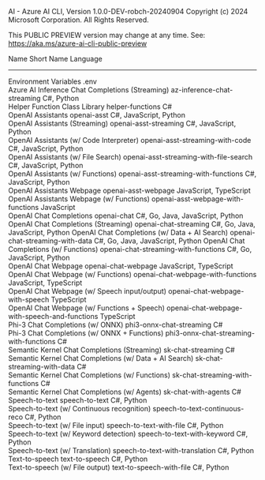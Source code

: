 AI - Azure AI CLI, Version 1.0.0-DEV-robch-20240904
Copyright (c) 2024 Microsoft Corporation. All Rights Reserved.

This PUBLIC PREVIEW version may change at any time.
See: https://aka.ms/azure-ai-cli-public-preview

Name                                                      Short Name                                       Language                        
------------------------------------------------------    ---------------------------------------------    --------------------------------
Environment Variables                                     .env                                                                             
Azure AI Inference Chat Completions (Streaming)           az-inference-chat-streaming                      C#, Python                      
Helper Function Class Library                             helper-functions                                 C#                              
OpenAI Assistants                                         openai-asst                                      C#, JavaScript, Python          
OpenAI Assistants (Streaming)                             openai-asst-streaming                            C#, JavaScript, Python          
OpenAI Assistants (w/ Code Interpreter)                   openai-asst-streaming-with-code                  C#, JavaScript, Python          
OpenAI Assistants (w/ File Search)                        openai-asst-streaming-with-file-search           C#, JavaScript, Python          
OpenAI Assistants (w/ Functions)                          openai-asst-streaming-with-functions             C#, JavaScript, Python          
OpenAI Assistants Webpage                                 openai-asst-webpage                              JavaScript, TypeScript          
OpenAI Assistants Webpage (w/ Functions)                  openai-asst-webpage-with-functions               JavaScript                      
OpenAI Chat Completions                                   openai-chat                                      C#, Go, Java, JavaScript, Python
OpenAI Chat Completions (Streaming)                       openai-chat-streaming                            C#, Go, Java, JavaScript, Python
OpenAI Chat Completions (w/ Data + AI Search)             openai-chat-streaming-with-data                  C#, Go, Java, JavaScript, Python
OpenAI Chat Completions (w/ Functions)                    openai-chat-streaming-with-functions             C#, Go, JavaScript, Python      
OpenAI Chat Webpage                                       openai-chat-webpage                              JavaScript, TypeScript          
OpenAI Chat Webpage (w/ Functions)                        openai-chat-webpage-with-functions               JavaScript, TypeScript          
OpenAI Chat Webpage (w/ Speech input/output)              openai-chat-webpage-with-speech                  TypeScript                      
OpenAI Chat Webpage (w/ Functions + Speech)               openai-chat-webpage-with-speech-and-functions    TypeScript                      
Phi-3 Chat Completions (w/ ONNX)                          phi3-onnx-chat-streaming                         C#                              
Phi-3 Chat Completions (w/ ONNX + Functions)              phi3-onnx-chat-streaming-with-functions          C#                              
Semantic Kernel Chat Completions (Streaming)              sk-chat-streaming                                C#                              
Semantic Kernel Chat Completions (w/ Data + AI Search)    sk-chat-streaming-with-data                      C#                              
Semantic Kernel Chat Completions (w/ Functions)           sk-chat-streaming-with-functions                 C#                              
Semantic Kernel Chat Completions (w/ Agents)              sk-chat-with-agents                              C#                              
Speech-to-text                                            speech-to-text                                   C#, Python                      
Speech-to-text (w/ Continuous recognition)                speech-to-text-continuous-reco                   C#, Python                      
Speech-to-text (w/ File input)                            speech-to-text-with-file                         C#, Python                      
Speech-to-text (w/ Keyword detection)                     speech-to-text-with-keyword                      C#, Python                      
Speech-to-text (w/ Translation)                           speech-to-text-with-translation                  C#, Python                      
Text-to-speech                                            text-to-speech                                   C#, Python                      
Text-to-speech (w/ File output)                           text-to-speech-with-file                         C#, Python                      
